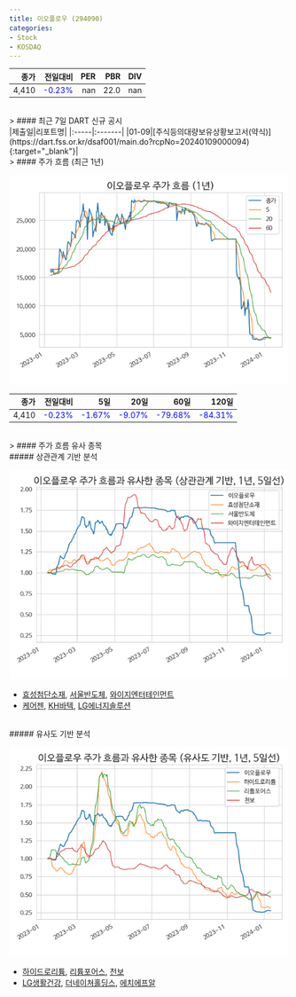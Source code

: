 ```yaml
---
title: 이오플로우 (294090)
categories:
- Stock
- KOSDAQ
---
```


|종가|전일대비|PER|PBR|DIV|
|---:|-------:|--:|--:|--:|
|4,410|<span style="color: blue">-0.23%</span>|nan|22.0|nan|

<!-- more -->

<br>
> #### 최근 7일 DART 신규 공시
<br>
|제출일|리포트명|
|:-----|:-------|
|01-09|[주식등의대량보유상황보고서(약식)](https://dart.fss.or.kr/dsaf001/main.do?rcpNo=20240109000094){:target="_blank"}|

<br>
> #### 주가 흐름 (최근 1년)

![294090](/assets/images/stock/294090.png)

|종가|전일대비|5일|20일|60일|120일|
|---:|-------:|--:|---:|---:|----:|
|4,410|<span style="color: blue">-0.23%</span>|<span style="color: blue">-1.67%</span>|<span style="color: blue">-9.07%</span>|<span style="color: blue">-79.68%</span>|<span style="color: blue">-84.31%</span>|

<br>
> #### 주가 흐름 유사 종목

<br>
##### 상관관계 기반 분석

![294090](/assets/images/stock/294090_corr.png)
- [효성첨단소재](/298050/), [서울반도체](/046890/), [와이지엔터테인먼트](/122870/)
- [케어젠](/214370/), [KH바텍](/060720/), [LG에너지솔루션](/373220/)

<br>
##### 유사도 기반 분석

![294090](/assets/images/stock/294090_sim.png)
- [하이드로리튬](/101670/), [리튬포어스](/073570/), [천보](/278280/)
- [LG생활건강](/051900/), [더네이쳐홀딩스](/298540/), [에치에프알](/230240/)